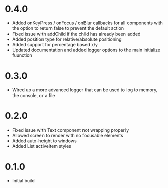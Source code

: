 # 0.4.0

-   Added onKeyPress / onFocus / onBlur callbacks for all components with the option to return false to prevent the default action
-   Fixed issue with addChild if the child has already been added
-   Added position type for relative/absolute positioning
-   Added support for percentage based x/y
-   Updated documentation and added logger options to the main initialize fuunction

# 0.3.0

-   Wired up a more advanced logger that can be used to log to memory, the console, or a file

# 0.2.0

-   Fixed issue with Text component not wrapping properly
-   Allowed screen to render with no focusable elements
-   Added auto-height to windows
-   Added List activeItem styles

# 0.1.0

-   Initial build
